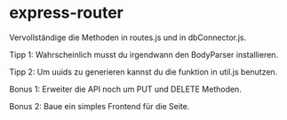 # express-router

Vervollständige die Methoden in routes.js und in dbConnector.js.

Tipp 1: Wahrscheinlich musst du irgendwann den BodyParser installieren. 

Tipp 2: Um uuids zu generieren kannst du die funktion in util.js benutzen. 

Bonus 1: Erweiter die API noch um PUT und DELETE Methoden.

Bonus 2: Baue ein simples Frontend für die Seite. 
